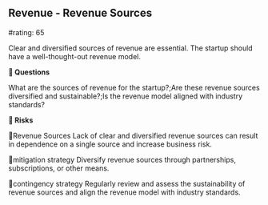 

## Revenue - Revenue Sources

#rating: 65


Clear and diversified sources of revenue are essential. The startup should have a well-thought-out revenue model.

**💭 Questions**

What are the sources of revenue for the startup?;Are these revenue sources diversified and sustainable?;Is the revenue model aligned with industry standards?

**🚨 Risks**

🚨Revenue Sources
Lack of clear and diversified revenue sources can result in dependence on a single source and increase business risk.

🚨mitigation strategy
Diversify revenue sources through partnerships, subscriptions, or other means.

🚨contingency strategy
Regularly review and assess the sustainability of revenue sources and align the revenue model with industry standards.




